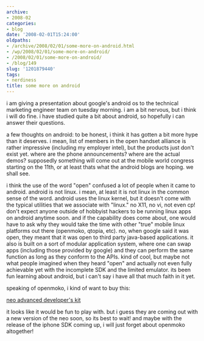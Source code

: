 ```yaml
---
archive:
- 2008-02
categories:
- blog
date: '2008-02-01T15:24:00'
oldpaths:
- /archive/2008/02/01/some-more-on-android.html
- /wp/2008/02/01/some-more-on-android/
- /2008/02/01/some-more-on-android/
- /blog/149
slug: '1201879440'
tags:
- nerdiness
title: some more on android
---
```


i am giving a presentation about google's android os to the technical
marketing engineer team on tuesday morning. i am a bit nervous, but
i think i will do fine. i have studied quite a bit about android, so
hopefully i can answer their questions.

a few thoughts on android: to be honest, i think it has gotten a bit more
hype than it deserves. i mean, list of members in the open handset
alliance is rather impressive (including my employer intel), but the
products just don't exist yet. where are the phone announcements? where
are the actual demos? supposedly something will come out at the mobile
world congress starting on the 11th, or at least thats what the android
blogs are hoping. we shall see.

i think the use of the word "open" confused a lot of people when it came
to android. android is not linux. i mean, at least it is not linux in the
common sense of the word. android uses the linux kernel, but it doesn't
come with the typical utilities that we associate with "linux." no X11, no
vi, not even cp! don't expect anyone outside of hobbyist hackers to be
running linux apps on android anytime soon. and if the capability does
come about, one would have to ask why they would take the time with other
"true" mobile linux platforms out there (openmoko, qtopia, etc). no, when
google said it was open, they meant that it was open to third party
java-based applications. it also is built on a sort of modular application
system, where one can swap apps (including those provided by google) and
they can perform the same function as long as they conform to the APIs.
kind of cool, but maybe not what people imagined when they heard "open"
and actually not even fully achievable yet with the incomplete SDK and the
limited emulator. its been fun learning about android, but i can't say
i have all that much faith in it yet.

speaking of openmoko, i kind of want to buy this:

[neo advanced developer's kit][1]

it looks like it would be fun to play with. but i guess they are coming
out with a new version of the neo soon, so its best to wait! and maybe
with the release of the iphone SDK coming up, i will just forget about
openmoko altogether!

[1]: http://www.openmoko.com/products-neo-advanced-00-develkit.html

